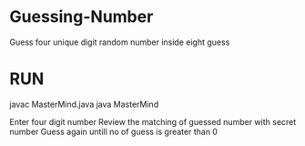 # Guessing-Number
Guess four unique digit random number inside eight guess
# RUN 
javac MasterMind.java
java MasterMind

Enter four digit number
Review the matching of guessed number with secret number
Guess again untill no of guess is greater than 0

